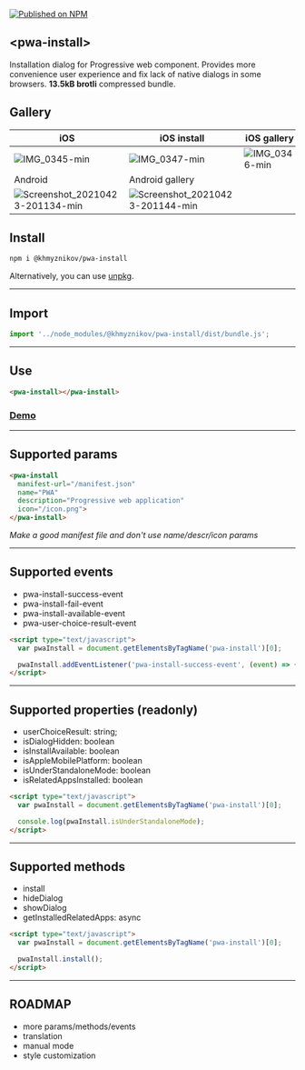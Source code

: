 [![Published on NPM](https://img.shields.io/npm/v/@khmyznikov/pwa-install.svg)](https://www.npmjs.com/package/@khmyznikov/pwa-install)

## \<pwa-install\>

Installation dialog for Progressive web component. Provides more convenience user experience and fix lack of native dialogs in some browsers. **13.5kB brotli** compressed bundle.
## Gallery
| iOS | iOS install | iOS gallery |
|---|---|---|
|![IMG_0345-min](https://user-images.githubusercontent.com/6115884/115908516-f0e99900-a472-11eb-87cc-2474246141a4.jpg)|![IMG_0347-min](https://user-images.githubusercontent.com/6115884/115908574-0494ff80-a473-11eb-8842-4a9e5a62ee7a.jpg)|![IMG_0346-min](https://user-images.githubusercontent.com/6115884/115908559-fe068800-a472-11eb-823f-f56cc7028145.jpg)|
| Android | Android gallery |
|![Screenshot_20210423-201134-min](https://user-images.githubusercontent.com/6115884/115908742-3a39e880-a473-11eb-90b0-e8ded05a9509.jpg)|![Screenshot_20210423-201144-min](https://user-images.githubusercontent.com/6115884/115908762-3f973300-a473-11eb-8feb-d895433fd2f3.jpg)|

## Install

```bash
npm i @khmyznikov/pwa-install
```

Alternatively, you can use [unpkg](https://unpkg.com).

---

## Import

```js
import '../node_modules/@khmyznikov/pwa-install/dist/bundle.js';
```

---

## Use

```html
<pwa-install></pwa-install>
```

### **[Demo](https://www.khmyznikov.com/pwa-install/)**

---

## Supported params
```html
<pwa-install       
  manifest-url="/manifest.json"
  name="PWA"
  description="Progressive web application"
  icon="/icon.png">
</pwa-install>
```
*Make a good manifest file and don't use name/descr/icon params*

---

## Supported events
- pwa-install-success-event
- pwa-install-fail-event
- pwa-install-available-event
- pwa-user-choice-result-event

```html
<script type="text/javascript">
  var pwaInstall = document.getElementsByTagName('pwa-install')[0];

  pwaInstall.addEventListener('pwa-install-success-event', (event) => {console.log(event.detail.message)});
</script>
```

---

## Supported properties (readonly)
- userChoiceResult: string;
- isDialogHidden: boolean
- isInstallAvailable: boolean
- isAppleMobilePlatform: boolean
- isUnderStandaloneMode: boolean
- isRelatedAppsInstalled: boolean

```html
<script type="text/javascript">
  var pwaInstall = document.getElementsByTagName('pwa-install')[0];

  console.log(pwaInstall.isUnderStandaloneMode);
</script>
```

---

## Supported methods
- install
- hideDialog
- showDialog
- getInstalledRelatedApps: async

```html
<script type="text/javascript">
  var pwaInstall = document.getElementsByTagName('pwa-install')[0];

  pwaInstall.install();
</script>
```

---

## ROADMAP
- more params/methods/events
- translation
- manual mode
- style customization
